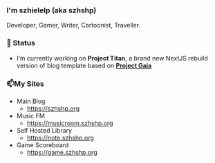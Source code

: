 ### I'm szhielelp (aka szhshp)

Developer, Gamer, Writer, Cartoonist, Traveller.

### 🌱 Status

- I’m currently working on **Project Titan**, a brand new NextJS rebuild version of blog template based on **[Project Gaia](https://github.com/szhielelp/JekyllTheme-ProjectGaia)**

### 📫My Sites

- Main Blog
  - https://szhshp.org
- Music FM
  - https://musicroom.szhshp.org
- Self Hosted Library
  - https://note.szhshp.org
- Game Scoreboard
  - https://game.szhshp.org

